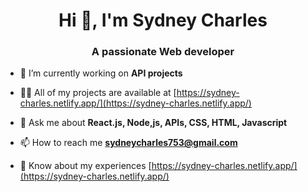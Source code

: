 <h1 align="center">Hi 👋, I'm Sydney Charles</h1>
<h3 align="center">A passionate Web developer </h3>

- 🔭 I’m currently working on **API projects**

- 👨‍💻 All of my projects are available at [https://sydney-charles.netlify.app/](https://sydney-charles.netlify.app/)

- 💬 Ask me about **React.js, Node,js, APIs, CSS, HTML, Javascript**

- 📫 How to reach me **sydneycharles753@gmail.com**

- 📄 Know about my experiences [https://sydney-charles.netlify.app/](https://sydney-charles.netlify.app/)




